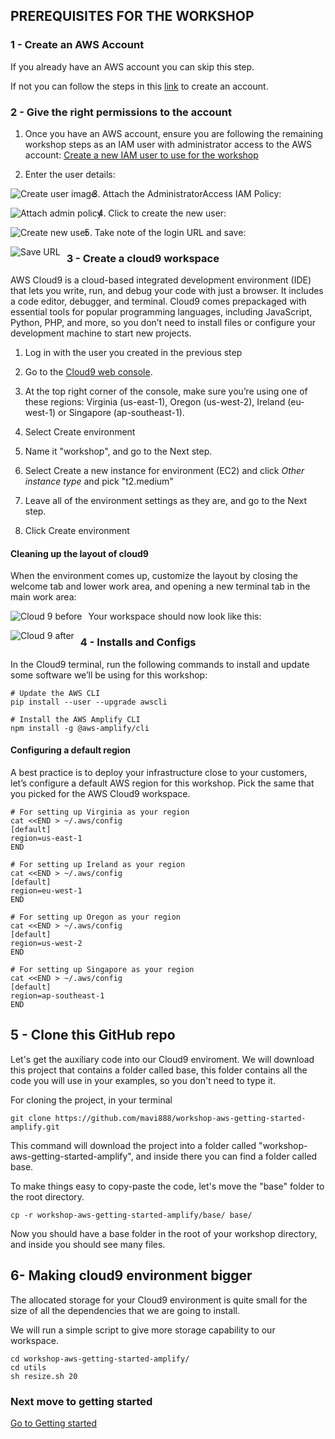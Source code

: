 ## PREREQUISITES FOR THE WORKSHOP

### 1 - Create an AWS Account

If you already have an AWS account you can skip this step.

If not you can follow the steps in this [link](https://www.youtube.com/watch?v=9_wo0FHtVmY) to create an account.

### 2 - Give the right permissions to the account

1. Once you have an AWS account, ensure you are following the remaining workshop steps as an IAM user with administrator access to the AWS account: [Create a new IAM user to use for the workshop](https://console.aws.amazon.com/iam/home?region=us-east-1#/users$new)

2. Enter the user details:

<img src="../images/iam-1-create-user.png"
     alt="Create user image"
     style="float: left; margin-right: 10px;" />

3. Attach the AdministratorAccess IAM Policy:

<img src="../images/iam-2-attach-policy.png"
     alt="Attach admin policy"
     style="float: left; margin-right: 10px;" />

4. Click to create the new user:

<img src="../images/iam-3-create-user.png"
     alt="Create new user"
     style="float: left; margin-right: 10px;" />

5. Take note of the login URL and save:

<img src="../images/iam-4-save-url.png"
     alt="Save URL"
     style="float: left; margin-right: 10px;" />

### 3 - Create a cloud9 workspace

AWS Cloud9 is a cloud-based integrated development environment (IDE) that lets you write, run, and debug your code with just a browser. It includes a code editor, debugger, and terminal. Cloud9 comes prepackaged with essential tools for popular programming languages, including JavaScript, Python, PHP, and more, so you don’t need to install files or configure your development machine to start new projects.

1. Log in with the user you created in the previous step

2. Go to the [Cloud9 web console](https://eu-west-1.console.aws.amazon.com/cloud9/).

3. At the top right corner of the console, make sure you’re using one of these regions: Virginia (us-east-1), Oregon (us-west-2), Ireland (eu-west-1) or Singapore (ap-southeast-1).

4. Select Create environment

5. Name it "workshop", and go to the Next step.

6. Select Create a new instance for environment (EC2) and click _Other instance type_ and pick "t2.medium"

7. Leave all of the environment settings as they are, and go to the Next step.

8. Click Create environment

#### Cleaning up the layout of cloud9

When the environment comes up, customize the layout by closing the welcome tab and lower work area, and opening a new terminal tab in the main work area:

<img src="../images/c9before.png"
     alt="Cloud 9 before"
     style="float: left; margin-right: 10px;" />

Your workspace should now look like this:

<img src="../images/c9after.png"
     alt="Cloud 9 after"
     style="float: left; margin-right: 10px;" />

### 4 - Installs and Configs

In the Cloud9 terminal, run the following commands to install and update some software we’ll be using for this workshop:

```
# Update the AWS CLI
pip install --user --upgrade awscli

# Install the AWS Amplify CLI
npm install -g @aws-amplify/cli
```

#### Configuring a default region

A best practice is to deploy your infrastructure close to your customers, let’s configure a default AWS region for this workshop. Pick the same that you picked for the AWS Cloud9 workspace.

```
# For setting up Virginia as your region
cat <<END > ~/.aws/config
[default]
region=us-east-1
END

# For setting up Ireland as your region
cat <<END > ~/.aws/config
[default]
region=eu-west-1
END

# For setting up Oregon as your region
cat <<END > ~/.aws/config
[default]
region=us-west-2
END

# For setting up Singapore as your region
cat <<END > ~/.aws/config
[default]
region=ap-southeast-1
END
```

## 5 - Clone this GitHub repo

Let's get the auxiliary code into our Cloud9 enviroment. We will download this project that contains a folder called base, this folder contains all the code you will use in your examples, so you don't need to type it.

For cloning the project, in your terminal

```
git clone https://github.com/mavi888/workshop-aws-getting-started-amplify.git
```

This command will download the project into a folder called "workshop-aws-getting-started-amplify", and inside there you can find a folder called base.

To make things easy to copy-paste the code, let's move the "base" folder to the root directory.

```
cp -r workshop-aws-getting-started-amplify/base/ base/
```

Now you should have a base folder in the root of your workshop directory, and inside you should see many files.

## 6- Making cloud9 environment bigger

The allocated storage for your Cloud9 environment is quite small for the size of all the dependencies that we are going to install.

We will run a simple script to give more storage capability to our workspace.

```
cd workshop-aws-getting-started-amplify/
cd utils
sh resize.sh 20
```

### Next move to getting started

[Go to Getting started](getting-started.md)
